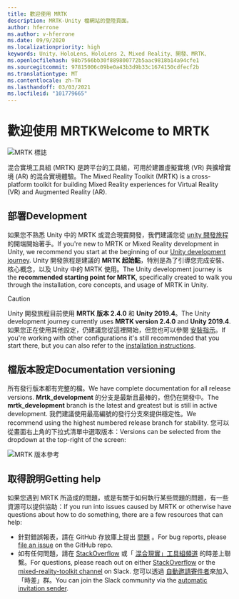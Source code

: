 ```yaml
---
title: 歡迎使用 MRTK
description: MRTK-Unity 檔網站的登陸頁面。
author: hferrone
ms.author: v-hferrone
ms.date: 09/9/2020
ms.localizationpriority: high
keywords: Unity、HoloLens、HoloLens 2、Mixed Reality、開發、MRTK、
ms.openlocfilehash: 98b7566bb30f889800772b5aac9818b14a94cfe1
ms.sourcegitcommit: 97815006c09be0a43b3d9b33c1674150cdfecf2b
ms.translationtype: MT
ms.contentlocale: zh-TW
ms.lasthandoff: 03/03/2021
ms.locfileid: "101779665"
---
```

# <a name="welcome-to-mrtk"></a><span data-ttu-id="f7d50-104">歡迎使用 MRTK</span><span class="sxs-lookup"><span data-stu-id="f7d50-104">Welcome to MRTK</span></span>

![MRTK 標誌](features/images/MRTK_Logo_Rev.png)

<span data-ttu-id="f7d50-106">混合實境工具組 (MRTK) 是跨平台的工具組，可用於建置虛擬實境 (VR) 與擴增實境 (AR) 的混合實境體驗。</span><span class="sxs-lookup"><span data-stu-id="f7d50-106">The Mixed Reality Toolkit (MRTK) is a cross-platform toolkit for building Mixed Reality experiences for Virtual Reality (VR) and Augmented Reality (AR).</span></span>

## <a name="development"></a><span data-ttu-id="f7d50-107">部署</span><span class="sxs-lookup"><span data-stu-id="f7d50-107">Development</span></span>

<span data-ttu-id="f7d50-108">如果您不熟悉 Unity 中的 MRTK 或混合現實開發，我們建議您從 [unity 開發旅程](https://docs.microsoft.com/windows/mixed-reality/unity-development-overview?tabs=mrtk%2Chl2)的開端開始著手。</span><span class="sxs-lookup"><span data-stu-id="f7d50-108">If you're new to MRTK or Mixed Reality development in Unity, we recommend you start at the beginning of our [Unity development journey](https://docs.microsoft.com/windows/mixed-reality/unity-development-overview?tabs=mrtk%2Chl2).</span></span> <span data-ttu-id="f7d50-109">Unity 開發旅程是建議的 **MRTK 起始點**，特別是為了引導您完成安裝、核心概念，以及 Unity 中的 MRTK 使用。</span><span class="sxs-lookup"><span data-stu-id="f7d50-109">The Unity development journey is the **recommended starting point for MRTK**, specifically created to walk you through the installation, core concepts, and usage of MRTK in Unity.</span></span>

> [!CAUTION]
> <span data-ttu-id="f7d50-110">Unity 開發旅程目前使用 **MRTK 版本 2.4.0** 和 **Unity 2019.4**。</span><span class="sxs-lookup"><span data-stu-id="f7d50-110">The Unity development journey currently uses **MRTK version 2.4.0** and **Unity 2019.4**.</span></span> <span data-ttu-id="f7d50-111">如果您正在使用其他設定，仍建議您從這裡開始，但您也可以參閱 [安裝指示](Installation.md)。</span><span class="sxs-lookup"><span data-stu-id="f7d50-111">If you're working with other configurations it's still recommended that you start there, but you can also refer to the [installation instructions](Installation.md).</span></span>

## <a name="documentation-versioning"></a><span data-ttu-id="f7d50-112">檔版本設定</span><span class="sxs-lookup"><span data-stu-id="f7d50-112">Documentation versioning</span></span>

<span data-ttu-id="f7d50-113">所有發行版本都有完整的檔。</span><span class="sxs-lookup"><span data-stu-id="f7d50-113">We have complete documentation for all release versions.</span></span> <span data-ttu-id="f7d50-114">**Mrtk_development** 的分支是最新且最棒的，但仍在開發中。</span><span class="sxs-lookup"><span data-stu-id="f7d50-114">The **mrtk_development** branch is the latest and greatest but is still in active development.</span></span> <span data-ttu-id="f7d50-115">我們建議使用最高編號的發行分支來提供穩定性。</span><span class="sxs-lookup"><span data-stu-id="f7d50-115">We recommend using the highest numbered release branch for stability.</span></span> <span data-ttu-id="f7d50-116">您可以從畫面右上角的下拉式清單中選取版本：</span><span class="sxs-lookup"><span data-stu-id="f7d50-116">Versions can be selected from the dropdown at the top-right of the screen:</span></span>

![MRTK 版本參考](features/images/MRTK-Doc-Versions.png)

## <a name="getting-help"></a><span data-ttu-id="f7d50-118">取得說明</span><span class="sxs-lookup"><span data-stu-id="f7d50-118">Getting help</span></span>

<span data-ttu-id="f7d50-119">如果您遇到 MRTK 所造成的問題，或是有關于如何執行某些問題的問題，有一些資源可以提供協助：</span><span class="sxs-lookup"><span data-stu-id="f7d50-119">If you run into issues caused by MRTK or otherwise have questions about how to do something, there are a few resources that can help:</span></span>

* <span data-ttu-id="f7d50-120">針對錯誤報表，請在 GitHub 存放庫上提出 [問題](https://github.com/microsoft/MixedRealityToolkit-Unity/issues/new/choose) 。</span><span class="sxs-lookup"><span data-stu-id="f7d50-120">For bug reports, please [file an issue](https://github.com/microsoft/MixedRealityToolkit-Unity/issues/new/choose) on the GitHub repo.</span></span>
* <span data-ttu-id="f7d50-121">如有任何問題，請在 [StackOverflow](https://stackoverflow.com/questions/tagged/mrtk) 或「 [混合現實」工具組頻道](https://holodevelopers.slack.com/messages/C2H4HT858) 的時差上聯繫。</span><span class="sxs-lookup"><span data-stu-id="f7d50-121">For questions, please reach out on either [StackOverflow](https://stackoverflow.com/questions/tagged/mrtk) or the [mixed-reality-toolkit channel](https://holodevelopers.slack.com/messages/C2H4HT858) on Slack.</span></span> <span data-ttu-id="f7d50-122">您可以透過 [自動邀請寄件者](https://holodevelopersslack.azurewebsites.net/)來加入「時差」群。</span><span class="sxs-lookup"><span data-stu-id="f7d50-122">You can join the Slack community via the [automatic invitation sender](https://holodevelopersslack.azurewebsites.net/).</span></span>
